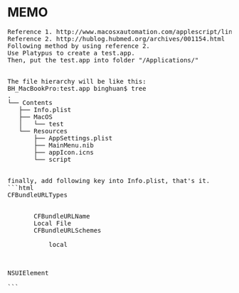 # MEMO

<pre>
Reference 1. http://www.macosxautomation.com/applescript/linktrigger/
Reference 2. http://hublog.hubmed.org/archives/001154.html
Following method by using reference 2. 
Use Platypus to create a test.app.
Then, put the test.app into folder "/Applications/"


The file hierarchy will be like this:
BH_MacBookPro:test.app binghuan$ tree
.
└── Contents
   ├── Info.plist
   ├── MacOS
   │   └── test
   └── Resources
       ├── AppSettings.plist
       ├── MainMenu.nib
       ├── appIcon.icns
       └── script


finally, add following key into Info.plist, that's it.
```html
<key>CFBundleURLTypes</key>
<array>
   <dict>
       <key>CFBundleURLName</key>
       <string>Local File</string>
       <key>CFBundleURLSchemes</key>
       <array>
           <string>local</string>
       </array>
   </dict>
</array>
<key>NSUIElement</key>
<true/>
```
</pre>